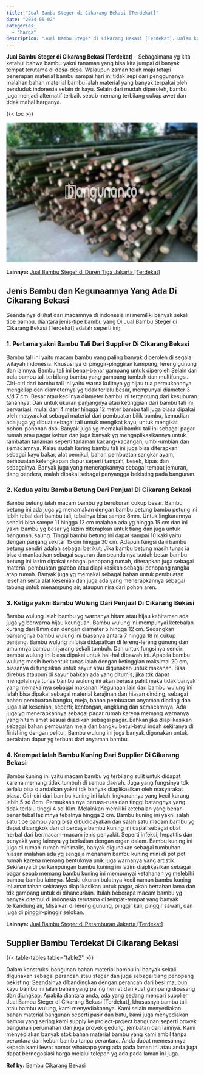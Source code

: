 ```yaml
---
title: "Jual Bambu Steger di Cikarang Bekasi [Terdekat]"
date: "2024-06-02"
categories: 
  - "harga"
description: "Jual Bambu Steger di Cikarang Bekasi [Terdekat]. Dalam konstruksi bangunan bahan material bambu ini banyak sekali digunakan sebagai perancah atau steger dan..."
---
```


**Jual Bambu Steger di Cikarang Bekasi \[Terdekat\]** – Sebagaimana yg kita ketahui bahwa bambu yakni tanaman yang bisa kita jumpai di banyak tempat terutama di desa-desa. Walaupun zaman telah maju tetapi penerapan material bambu sampai hari ini tidak sepi dari penggunanya malahan bahan material bambu ialah material yang banyak terpakai oleh penduduk indonesia selain dr kayu. Selain dari mudah diperoleh, bambu juga menjadi alternatif terbaik sebab memang terbilang cukup awet dan tidak mahal harganya.

{{< toc >}}

![Jual Bambu Steger di Cikarang Bekasi [Terdekat]](/images/jual-bambu-tali-20.png)

**Lainnya:** [Jual Bambu Steger di Duren Tiga Jakarta \[Terdekat\]](https://bambu.bangunan.co/jual-bambu-steger-di-duren-tiga-jakarta-terdekat/)

## Jenis Bambu dan Kegunaannya Yang Ada Di Cikarang Bekasi

Seandainya dilihat dari macamnya di indonesia ini memiliki banyak sekali tipe bambu, diantara jenis-tipe bambu yang Di Jual Bambu Steger di Cikarang Bekasi \[Terdekat\] adalah seperti ini;

### 1\. Pertama yakni Bambu Tali Dari Supplier Di Cikarang Bekasi

Bambu tali ini yaitu macam bambu yang paling banyak diperoleh di segala wilayah indonesia. Khususnya di pinggir-pinggiran kampung, lereng gunung dan lainnya. Bambu tali ini benar-benar gampang untuk diperoleh Selain dari pula bambu tali terbilang bambu yang gampang tumbuh dan multifungsi. Ciri-ciri dari bambu tali ini yaitu warna kulitnya yg hijau tua permukaannya mengkilap dan diameternya yg tidak terlalu besar, mempunyai diameter 3 s/d 7 cm. Besar atau kecilnya diameter bambu ini tergantung dari kesuburan tanahnya. Dan untuk ukuran panjangnya atau ketinggian dari bambu tali ini bervariasi, mulai dari 4 meter hingga 12 meter bambu tali juga biasa dipakai oleh masyarakat sebagai material dari pembuatan bilik bambu, kemudian ada juga yg dibuat sebagai tali untuk mengikat kayu, untuk mengikat pohon-pohonan dsb. Banyak juga yg memakai bambu tali ini sebagai pagar rumah atau pagar kebun dan juga banyak yg mengaplikasikannya untuk rambatan tanaman seperti tanaman kacang-kacangan, umbi-umbian dan semacamnya. Kalau sudah kering bambu tali ini juga bisa diterapkan sebagai kayu bakar, alat pemikul, bahan pembuatan sangkar ayam, pembuatan kelengkapan dapur seperti tampah, besek, kipas dan sebagainya. Banyak juga yang menerapkannya sebagai tempat jemuran, tiang bendera, malah dipakai sebagai penyangga bekisting pada bangunan.

### 2\. Kedua yaitu Bambu Betung Dari Penjual Di Cikarang Bekasi

Bambu betung ialah macam bambu yg berukuran cukup besar. Bambu betung ini ada juga yg menamakan dengan bambu petung bambu petung ini lebih tebal dari bambu tali, tebalnya bisa sampe 8mm. Untuk lingkarannya sendiri bisa sampe 11 hingga 12 cm malahan ada yg hingga 15 cm dan ini yakni bambu yg besar yg lazim diterapkan untuk tiang dan juga untuk bangunan, saung. Tinggi bambu betung ini dapat sampai 10 kaki yaitu dengan panjang sekitar 15 cm hingga 30 cm. Adapun fungsi dari bambu betung sendiri adalah sebagai berikut; Jika bambu betung masih tunas ia bisa dimanfaatkan sebagai sayuran dan seandainya sudah besar bambu betung ini lazim dipakai sebagai penopang rumah, diterapkan juga sebagai material pembuatan gazebo atau diaplikasikan sebagai penopang rangka atap rumah. Banyak juga yg memakai sebagai bahan untuk pembuatan lesehan serta alat kesenian dan juga ada yang menerapkannya sebagai tabung untuk menampung air, ataupun nira dari pohon aren.

### 3\. Ketiga yakni Bambu Wulung Dari Penjual Di Cikarang Bekasi

Bambu wulung ialah bambu yg warnanya hitam atau hijau kehitaman ada juga yg berwarna hijau keunguan. Bambu wulung ini mempunyai ketebalan kurang dari 8mm dan dengan diameter 5 hingga 12 cm. Sedangkan panjangnya bambu wulung ini biasanya antara 7 hingga 18 m cukup panjang. Bambu wulung ini bisa didapatkan di lereng-lereng gunung dan umumnya bambu ini jarang sekali tumbuh. Dan untuk fungsinya sendiri bambu wulung ini biasa dipakai untuk hal-hal dibawah ini. Apabila bambu wulung masih berbentuk tunas ialah dengan ketinggian maksimal 20 cm, biasanya di fungsikan untuk sayur atau digunakan untuk makanan. Bisa direbus ataupun di sayur bahkan ada yang ditumis, jika tdk dapat mengolahnya tunas bambu wulung ini akan berasa pahit maka tidak banyak yang memakainya sebagai makanan. Kegunaan lain dari bambu wulung ini ialah bisa dipakai sebagai material kerajinan dan hiasan dinding, sebagai bahan pembuatan bangku, meja, bahan pembuatan anyaman dinding dan juga alat kesenian, seperti; kentongan, angklung dan semacamnya. Ada juga yg menerapkannya sebagai pagar rumah karena memang warnanya yang hitam amat sesuai dijadikan sebagai pagar. Bahkan jika diaplikasikan sebagai bahan pembuatan meja dan bangku betul-betul indah sekiranya di finishing dengan pelitur. Bambu wulung ini juga banyak digunakan untuk peralatan dapur yg terbuat dari anyaman bambu.

### 4\. Keempat ialah Bambu Kuning Dari Supplier Di Cikarang Bekasi

Bambu kuning ini yaitu macam bambu yg terbilang sulit untuk didapat karena memang tidak tumbuh di semua daerah. Juga yang fungsinya tdk terlalu bisa diandalkan yakni tdk banyak diaplikasikan oleh masyarakat biasa. Ciri-ciri dari bambu kuning ini ialah lingkarannya yang kecil kurang lebih 5 sd 8cm. Permukaan nya beruas-ruas dan tinggi batangnya yang tidak terlalu tinggi 4 sd 10m. Melainkan memiliki ketebalan yang benar-benar tebal lazimnya tebalnya hingga 2 cm. Bambu kuning ini yakni salah satu tipe bambu yang bisa dibudidayakan dan salah satu macam bambu yg dapat dicangkok dan di percaya bambu kuning ini dapat sebagai obat herbal dari bermacam-macam jenis penyakit. Seperti infeksi, hepatitis dan penyakit yang lainnya yg berkaitan dengan organ dalam. Bambu kuning ini juga di rumah-rumah minimalis, banyak digunakan sebagai tumbuhan hiasan malahan ada yg sengaja menanam bambu kuning mini di pot pot rumah karena memang bentuknya unik juga warnanya yang artistik. Sekiranya di perkampungan bambu kuning ini lazim diaplikasikan sebagai pagar sebab memang bambu kuning ini mempunyai ketahanan yg melebihi bambu-bambu lainnya. Meski ukuran bulatnya kecil namun bambu kuning ini amat tahan sekiranya diaplikasikan untuk pagar, akan bertahan lama dan tdk gampang untuk di dihancurkan. Itulah beberapa macam bambu yg banyak ditemui di indonesia terutama di tempat-tempat yang banyak terkandung air, Misalkan di lereng gunung, pinggir kali, pinggir sawah, dan juga di pinggir-pinggir selokan.

**Lainnya:** [Jual Bambu Steger di Petamburan Jakarta \[Terdekat\]](https://bambu.bangunan.co/jual-bambu-steger-di-petamburan-jakarta-terdekat/)

## Supplier Bambu Terdekat Di Cikarang Bekasi

{{< table-tables table="table2" >}}

Dalam konstruksi bangunan bahan material bambu ini banyak sekali digunakan sebagai perancah atau steger dan juga sebagai tiang penopang bekisting. Seandainya dibandingkan dengan perancah dari besi maupun kayu bambu ini ialah bahan yang paling hemat dan kuat gampang dipasang dan diungkap. Apabila diantara anda, ada yang sedang mencari supplier Jual Bambu Steger di Cikarang Bekasi \[Terdekat\], khususnya bambu tali atau bambu wulung, kami menyediakannya. Kami selain menyediakan bahan material bangunan seperti pasir dan batu, kami juga menyediakan bambu yang sering kami supply ke project-project bangunan seperti proyek bangunan perumahan dan juga proyek gedung, jembatan dan lainnya. Kami menyediakan banyak stok bahan material bambu yang kami ambil tanpa perantara dari kebun bambu tanpa perantara. Anda dapat memesannya kepada kami lewat nomor whatsapp yang ada pada laman ini atau anda juga dapat bernegosiasi harga melalui telepon yg ada pada laman ini juga.

**Ref by:** [Bambu Cikarang Bekasi](https://id.wikipedia.org/wiki/Bambu)
